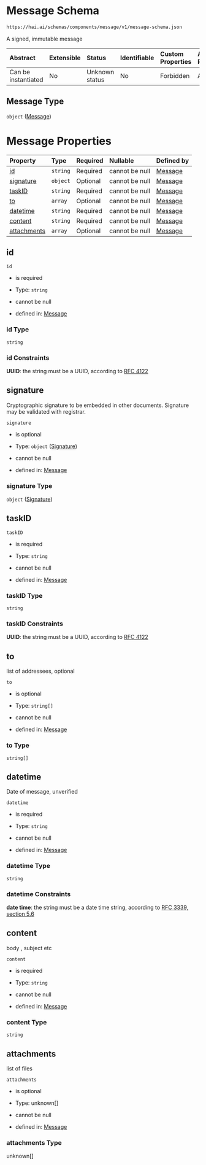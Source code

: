 # Message Schema

```txt
https://hai.ai/schemas/components/message/v1/message-schema.json
```

A signed, immutable message

| Abstract            | Extensible | Status         | Identifiable | Custom Properties | Additional Properties | Access Restrictions | Defined In                                                                                            |
| :------------------ | :--------- | :------------- | :----------- | :---------------- | :-------------------- | :------------------ | :---------------------------------------------------------------------------------------------------- |
| Can be instantiated | No         | Unknown status | No           | Forbidden         | Allowed               | none                | [message.schema.json](../../schemas/components/message/v1/message.schema.json "open original schema") |

## Message Type

`object` ([Message](message.md))

# Message Properties

| Property                    | Type     | Required | Nullable       | Defined by                                                                                                                              |
| :-------------------------- | :------- | :------- | :------------- | :-------------------------------------------------------------------------------------------------------------------------------------- |
| [id](#id)                   | `string` | Required | cannot be null | [Message](message-properties-id.md "https://hai.ai/schemas/components/message/v1/message-schema.json#/properties/id")                   |
| [signature](#signature)     | `object` | Optional | cannot be null | [Message](message-properties-signature.md "https://hai.ai/schemas/components/signature/v1/signature.schema.json#/properties/signature") |
| [taskID](#taskid)           | `string` | Required | cannot be null | [Message](message-properties-taskid.md "https://hai.ai/schemas/components/message/v1/message-schema.json#/properties/taskID")           |
| [to](#to)                   | `array`  | Optional | cannot be null | [Message](message-properties-to.md "https://hai.ai/schemas/components/message/v1/message-schema.json#/properties/to")                   |
| [datetime](#datetime)       | `string` | Required | cannot be null | [Message](message-properties-datetime.md "https://hai.ai/schemas/components/message/v1/message-schema.json#/properties/datetime")       |
| [content](#content)         | `string` | Required | cannot be null | [Message](message-properties-content.md "https://hai.ai/schemas/components/message/v1/message-schema.json#/properties/content")         |
| [attachments](#attachments) | `array`  | Optional | cannot be null | [Message](message-properties-attachments.md "https://hai.ai/schemas/components/message/v1/message-schema.json#/properties/attachments") |

## id



`id`

*   is required

*   Type: `string`

*   cannot be null

*   defined in: [Message](message-properties-id.md "https://hai.ai/schemas/components/message/v1/message-schema.json#/properties/id")

### id Type

`string`

### id Constraints

**UUID**: the string must be a UUID, according to [RFC 4122](https://tools.ietf.org/html/rfc4122 "check the specification")

## signature

Cryptographic signature to be embedded in other documents. Signature may be validated with registrar.

`signature`

*   is optional

*   Type: `object` ([Signature](message-properties-signature.md))

*   cannot be null

*   defined in: [Message](message-properties-signature.md "https://hai.ai/schemas/components/signature/v1/signature.schema.json#/properties/signature")

### signature Type

`object` ([Signature](message-properties-signature.md))

## taskID



`taskID`

*   is required

*   Type: `string`

*   cannot be null

*   defined in: [Message](message-properties-taskid.md "https://hai.ai/schemas/components/message/v1/message-schema.json#/properties/taskID")

### taskID Type

`string`

### taskID Constraints

**UUID**: the string must be a UUID, according to [RFC 4122](https://tools.ietf.org/html/rfc4122 "check the specification")

## to

list of addressees, optional

`to`

*   is optional

*   Type: `string[]`

*   cannot be null

*   defined in: [Message](message-properties-to.md "https://hai.ai/schemas/components/message/v1/message-schema.json#/properties/to")

### to Type

`string[]`

## datetime

Date of message, unverified

`datetime`

*   is required

*   Type: `string`

*   cannot be null

*   defined in: [Message](message-properties-datetime.md "https://hai.ai/schemas/components/message/v1/message-schema.json#/properties/datetime")

### datetime Type

`string`

### datetime Constraints

**date time**: the string must be a date time string, according to [RFC 3339, section 5.6](https://tools.ietf.org/html/rfc3339 "check the specification")

## content

body , subject etc

`content`

*   is required

*   Type: `string`

*   cannot be null

*   defined in: [Message](message-properties-content.md "https://hai.ai/schemas/components/message/v1/message-schema.json#/properties/content")

### content Type

`string`

## attachments

list of files

`attachments`

*   is optional

*   Type: unknown\[]

*   cannot be null

*   defined in: [Message](message-properties-attachments.md "https://hai.ai/schemas/components/message/v1/message-schema.json#/properties/attachments")

### attachments Type

unknown\[]
